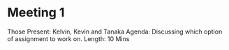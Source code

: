 # Meeting 1
Those Present: Kelvin, Kevin and Tanaka
Agenda: Discussing which option of assignment to work on. 
Length: 10 Mins
